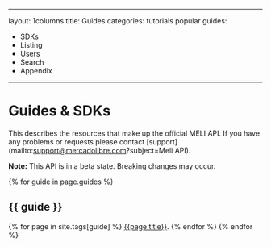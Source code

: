 
---
layout: 1columns
title: Guides
categories: tutorials popular
guides: 
- SDKs
- Listing
- Users
- Search
- Appendix
---

# Guides & SDKs

This describes the resources that make up the official MELI API. If
you have any problems or requests please contact
[support](mailto:support@mercadolibre.com?subject=Meli API).

**Note:** This API is in a beta state. Breaking changes may occur.


{% for guide in page.guides %}
## {{ guide }}
{% for page in site.tags[guide] %}
[{{page.title}}]({{page.url}}).
{% endfor %}
{% endfor %}

